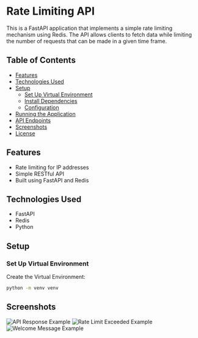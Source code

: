 # Rate Limiting API

This is a FastAPI application that implements a simple rate limiting mechanism using Redis. The API allows clients to fetch data while limiting the number of requests that can be made in a given time frame.

## Table of Contents

- [Features](#features)
- [Technologies Used](#technologies-used)
- [Setup](#setup)
  - [Set Up Virtual Environment](#set-up-virtual-environment)
  - [Install Dependencies](#install-dependencies)
  - [Configuration](#configuration)
- [Running the Application](#running-the-application)
- [API Endpoints](#api-endpoints)
- [Screenshots](#screenshots)
- [License](#license)

## Features

- Rate limiting for IP addresses
- Simple RESTful API
- Built using FastAPI and Redis

## Technologies Used

- FastAPI
- Redis
- Python

## Setup

### Set Up Virtual Environment

Create the Virtual Environment:

```bash
python -m venv venv
```


## Screenshots
![API Response Example](path/to/your/screenshot1.png)
![Rate Limit Exceeded Example](path/to/your/screenshot2.png)
![Welcome Message Example](path/to/your/screenshot3.png)
